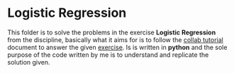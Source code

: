 # Logistic Regression

This folder is to solve the problems in the exercise **Logistic Regression** from the discipline, basically what it aims for is to follow the [collab tutorial] document to answer the given [exercise]. Is is written in **python** and the sole purpose of the code written by me is to understand and replicate the solution given.

[exercise]: <https://drive.google.com/file/d/1cuMcupGz2qqvESIb_r6oTTprwj4Gw1aS/view?usp=sharing>

[collab tutorial]: <https://colab.research.google.com/drive/1yb02TzGGigQlXJXKSiAaGJXGT9SSCUvO#scrollTo=vjpBpHu3mhMD>

